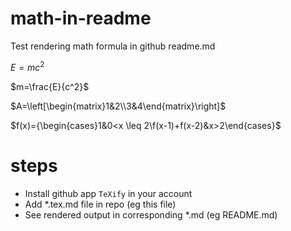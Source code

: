 # math-in-readme
Test rendering math formula in github readme.md

$E=mc^2$

$m=\frac{E}{c^2}$

$A=\left[\begin{matrix}1&2\\3&4\end{matrix}\right]$

$f(x)={\begin{cases}1&0<x \leq 2\\f(x-1)+f(x-2)&x>2\end{cases}$

# steps
* Install github app `TeXify` in your account
* Add *.tex.md file in repo (eg this file)
* See rendered output in corresponding *.md (eg README.md)

